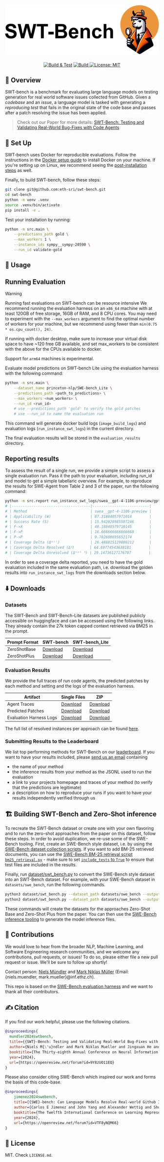 <div align="center">
    <h1><img src="./docs/static/images/logo.svg" alt="SWT-Bench 🔍🦙"></h1>

[![Build & Test](https://github.com/logic-star-ai/swt-bench/actions/workflows/build.yml/badge.svg)](https://github.com/logic-star-ai/swt-bench/actions/workflows/build.yml)
   <a href="https://www.python.org/">
        <img alt="Build" src="https://img.shields.io/badge/Python-3.9+-1f425f.svg?color=blue">
    </a>
[![License: MIT](https://img.shields.io/badge/License-MIT-yellow.svg)](https://opensource.org/licenses/MIT)

</div>


## 👋 Overview

SWT-bench is a benchmark for evaluating large language models on testing generation for real world software issues collected from GitHub.
Given a *codebase* and an *issue*, a language model is tasked with generating a *reproducing test* that fails in the original state of the code base and passes after a patch resolving the issue has been applied.

> Check out our Paper for more details: [SWT-Bench: Testing and Validating Real-World Bug-Fixes with Code Agents](https://openreview.net/pdf?id=9Y8zUO11EQ)

## 🚀 Set Up
SWT-bench uses Docker for reproducible evaluations.
Follow the instructions in the [Docker setup guide](https://docs.docker.com/engine/install/) to install Docker on your machine.
If you're setting up on Linux, we recommend seeing the [post-installation steps](https://docs.docker.com/engine/install/linux-postinstall/) as well.

Finally, to build SWT-bench, follow these steps:
```bash
git clone git@github.com:eth-sri/swt-bench.git
cd swt-bench
python -m venv .venv
source .venv/bin/activate
pip install -e .
```

Test your installation by running:
```bash
python -m src.main \
    --predictions_path gold \
    --max_workers 1 \
    --instance_ids sympy__sympy-20590 \
    --run_id validate-gold
```

## 💽 Usage

## Running Evaluation

> [!WARNING]
> Running fast evaluations on SWT-bench can be resource intensive
> We recommend running the evaluation harness on an `x86_64` machine with at least 120GB of free storage, 16GB of RAM, and 8 CPU cores.
> You may need to experiment with the `--max_workers` argument to find the optimal number of workers for your machine, but we recommend using fewer than `min(0.75 * os.cpu_count(), 24)`.
>
> If running with docker desktop, make sure to increase your virtual disk space to have ~120 free GB available, and set max_workers to be consistent with the above for the CPUs available to docker.
>
> Support for `arm64` machines is experimental.

Evaluate model predictions on SWT-bench Lite using the evaluation harness with the following command:
```bash
python -m src.main \
    --dataset_name princeton-nlp/SWE-bench_Lite \
    --predictions_path <path_to_predictions> \
    --max_workers <num_workers> \
    --run_id <run_id>
    # use --predictions_path 'gold' to verify the gold patches
    # use --run_id to name the evaluation run
```

This command will generate docker build logs (`image_build_logs`) and evaluation logs (`run_instance_swt_logs`) in the current directory.

The final evaluation results will be stored in the `evaluation_results` directory.

## Reporting results

To assess the result of a single run, we provide a simple script to assess a single evaluation run.
Pass it the path to your evaluation, including run_id and model to get a simple tabellaric overview.
For example, to reproduce the results for SWE-Agent from Table 2 and 3 of the paper, run the following command:

```bash
python -m src.report run_instance_swt_logs/swea__gpt-4-1106-preview/gpt4__SWE-bench_Lite__default_test_demo3__t-0.00__p-0.95__c-3.00__install-1
# |------------------------------------|--------------------------|
# | Method                             | swea__gpt-4-1106-preview |
# | Applicability (W)                  | 87.31884057971014        |
# | Success Rate (S)                   | 15.942028985507246       |
# | F->X                               | 48.18840579710145        |
# | F->P                               | 16.666666666666668       |
# | P->P                               | 9.782608695652174        |
# | Coverage Delta (Δᵃˡˡ)              | 26.488815129800212       |
# | Coverage Delta Resolved (Δᔆ)       | 64.69774543638181        |
# | Coverage Delta Unresolved (Δⁿᵒᵗ ᔆ) | 19.14736127176707        |
```

In order to see a coverage delta reported, you need to have the gold evaluation included in the same evaluation path, i.e. download the golden results into `run_instance_swt_logs` from the downloads section below.

## ⬇️ Downloads

### Datasets

The SWT-Bench and SWT-Bench-Lite datasets are published publicly accessible on huggingface and can be accessed using the following links. They already contain the 27k token capped context retrieved via BM25 in the prompt.

| Prompt Format | SWT-bench                                                                     | SWT-bench_Lite                                                                     |
|---------------|-------------------------------------------------------------------------------|------------------------------------------------------------------------------------|
| ZeroShotBase  | [Download](https://huggingface.co/datasets/nmuendler/SWT-bench_bm25_27k_zsb/) | [Download](https://huggingface.co/datasets/nmuendler/SWT-bench_Lite_bm25_27k_zsb/) |             
| ZeroShotPlus  | [Download](https://huggingface.co/datasets/nmuendler/SWT-bench_bm25_27k_zsp/) | [Download](https://huggingface.co/datasets/nmuendler/SWT-bench_Lite_bm25_27k_zsp/) |             

### Evaluation Results

We provide the full traces of run code agents, the predicted patches by each method and setting and the logs of the evaluation harness.

| Artifact          | Single Files                                                            | ZIP                                                                                |
|-------------------|---------------------------------------------------------------------------|------------------------------------------------------------------------------------|
| Agent Traces      | [Download](https://files.sri.inf.ethz.ch/swt-bench/agent_traces//) | [Download](https://files.sri.inf.ethz.ch/swt-bench/agent_traces/) |             
| Predicted Patches | [Download](https://files.sri.inf.ethz.ch/swt-bench/inference_output/) | [Download](https://files.sri.inf.ethz.ch/swt-bench/inference_output.zip) |
| Evaluation Harness Logs | [Download](https://files.sri.inf.ethz.ch/swt-bench/run_instance_swt_logs) | [Download](https://files.sri.inf.ethz.ch/swt-bench/run_instance_swt_logs.zip) |

The full list of resolved instances per approach can be found [here](https://files.sri.inf.ethz.ch/swt-bench/resolved_per_approach.json).

### Submitting Results to the Leaderboard

We list top performing methods for SWT-Bench on our [leaderboard](https://swtbench.com). If you want to have your results included, please [send us an email](mailto:submit@swtbench.com?subject=SWT-Bench%20Submission&body=Hi%20there%2C%0A%0ASWT-Bench%20is%20great%21%20We%20want%20to%20submit%20our%20agent%20evaluation%20to%20the%20leaderboard.%0A%0APlease%20find%20attached%201%29%20the%20predictions%20of%20our%20cool%20agent%20as%20jsonl%20zip%2C%202%29%20the%20resulting%20evaluation%20report%2C%20and%203%29%20a%20link%20to%20the%20project%20and%20inference%20traces%3A) containing

- the name of your method
- the inference results from your method as the JSONL used to run the evaluation
- a link to your projects homepage and traces of your method (to verify that the predictions are legitimate)
- a description on how to reproduce your runs if you want to have your results independently verified through us

## 🏗 Building SWT-Bench and Zero-Shot inference

To recreate the SWT-Bench dataset or create one with your own flavoring
and to run the zero-shot approaches from the paper on this dataset, follow these steps.
In order to avoid duplication, we re-use some of the SWE-Bench tooling.
First, create an SWE-Bench style dataset, i.e. by using the [SWE-Bench dataset collection scripts](https://github.com/princeton-nlp/SWE-bench/tree/main/swebench/collect).
If you want to add BM-25 retrieved documents, you can use the [SWE-Bench BM-25 retrieval script `bm25_retrieval.py`](https://github.com/princeton-nlp/SWE-bench/tree/main/swebench/inference/make_datasets) - make sure to set [`include_tests` to `True`](https://github.com/princeton-nlp/SWE-bench/blob/d99c1c45880375bdca90b2ffd2627576c886a1b2/swebench/inference/make_datasets/bm25_retrieval.py#L188C42-L188C55) to ensure that test files are included in the results.

Finally, run [dataset/swt_bench.py](dataset/swt_bench.py) to convert the SWE-Bench style dataset into an SWT-Bench dataset.
For example, with your SWE-Bench dataset in `datasets/swe_bench`, run the following commands.

```bash
python3 dataset/swt_bench.py --dataset_path datasets/swe_bench --output_path dataset/swt_bench_zsb --mode base
python3 dataset/swt_bench.py --dataset_path datasets/swe_bench --output_path dataset/swt_bench_zsp --mode plus
```

These commands will create the datasets for the approaches Zero-Shot Base and Zero-Shot Plus from the paper.
You can then use the [SWE-Bench inference tooling](https://github.com/princeton-nlp/SWE-bench/tree/main/swebench/inference) to generate
the model inference files.

## 💫 Contributions
We would love to hear from the broader NLP, Machine Learning, and Software Engineering research communities, and we welcome any contributions, pull requests, or issues!
To do so, please either file a new pull request or issue. We'll be sure to follow up shortly!

Contact person: [Niels Mündler](https://www.sri.inf.ethz.ch/people/niels) and [Mark Niklas Müller](https://www.sri.inf.ethz.ch/people/mark) (Email: {niels.muendler, mark.mueller}@inf.ethz.ch).

This repo is based on the [SWE-Bench evaluation harness](https://github.com/princeton-nlp/SWE-bench) and we want to thank all their contributors. 

## ✍️ Citation
If you find our work helpful, please use the following citations.
```bib
@inproceedings{
  mundler2024swtbench,
  title={{SWT}-Bench: Testing and Validating Real-World Bug-Fixes with Code Agents},
  author={Niels M{\"u}ndler and Mark Niklas Mueller and Jingxuan He and Martin Vechev},
  booktitle={The Thirty-eighth Annual Conference on Neural Information Processing Systems},
  year={2024},
  url={https://openreview.net/forum?id=9Y8zUO11EQ}
}
```

Please also consider citing SWE-Bench which inspired our work and forms the basis of this code-base.
```bib
@inproceedings{
    jimenez2024swebench,
    title={{SWE}-bench: Can Language Models Resolve Real-world Github Issues?},
    author={Carlos E Jimenez and John Yang and Alexander Wettig and Shunyu Yao and Kexin Pei and Ofir Press and Karthik R Narasimhan},
    booktitle={The Twelfth International Conference on Learning Representations},
    year={2024},
    url={https://openreview.net/forum?id=VTF8yNQM66}
}
```

## 🪪 License
MIT. Check `LICENSE.md`.
